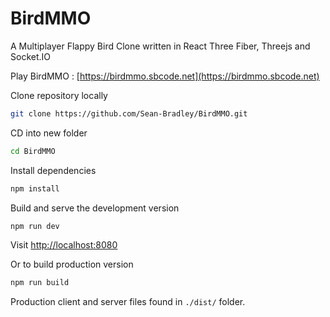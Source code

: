 # BirdMMO

A Multiplayer Flappy Bird Clone written in React Three Fiber, Threejs and Socket.IO

Play BirdMMO : [https://birdmmo.sbcode.net](https://birdmmo.sbcode.net)

Clone repository locally

```bash
git clone https://github.com/Sean-Bradley/BirdMMO.git
```

CD into new folder

```bash
cd BirdMMO
```

Install dependencies

```bash
npm install
```

Build and serve the development version

```bash
npm run dev
```

Visit [http://localhost:8080](http://localhost:8080)

Or to build production version

```bash
npm run build
```

Production client and server files found in `./dist/` folder.
